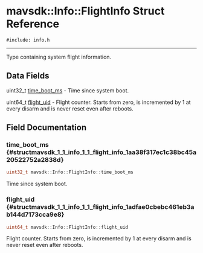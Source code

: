 # mavsdk::Info::FlightInfo Struct Reference
`#include: info.h`

----


Type containing system flight information. 


## Data Fields


uint32_t [time_boot_ms](#structmavsdk_1_1_info_1_1_flight_info_1aa38f317ec1c38bc45a20522752a2838d)  - Time since system boot.

uint64_t [flight_uid](#structmavsdk_1_1_info_1_1_flight_info_1adfae0cbebc461eb3ab144d7173cca9e8)  - Flight counter. Starts from zero, is incremented by 1 at every disarm and is never reset even after reboots.


## Field Documentation


### time_boot_ms {#structmavsdk_1_1_info_1_1_flight_info_1aa38f317ec1c38bc45a20522752a2838d}

```cpp
uint32_t mavsdk::Info::FlightInfo::time_boot_ms
```


Time since system boot.


### flight_uid {#structmavsdk_1_1_info_1_1_flight_info_1adfae0cbebc461eb3ab144d7173cca9e8}

```cpp
uint64_t mavsdk::Info::FlightInfo::flight_uid
```


Flight counter. Starts from zero, is incremented by 1 at every disarm and is never reset even after reboots.

